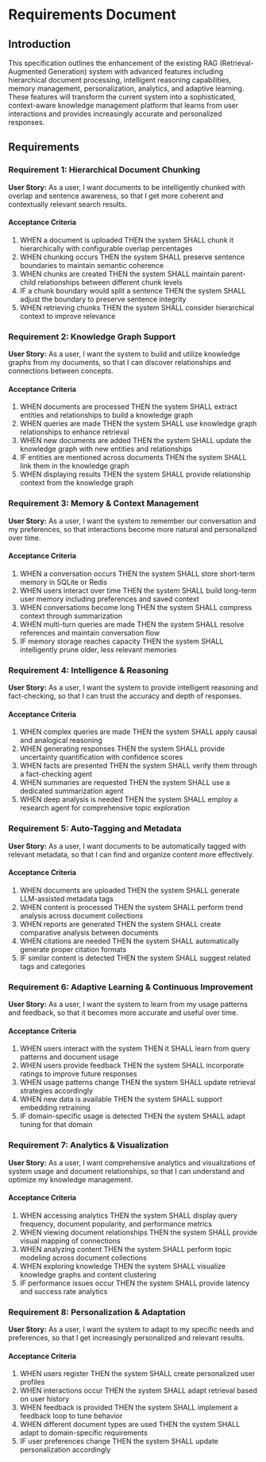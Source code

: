 # Requirements Document

## Introduction

This specification outlines the enhancement of the existing RAG (Retrieval-Augmented Generation) system with advanced features including hierarchical document processing, intelligent reasoning capabilities, memory management, personalization, analytics, and adaptive learning. These features will transform the current system into a sophisticated, context-aware knowledge management platform that learns from user interactions and provides increasingly accurate and personalized responses.

## Requirements

### Requirement 1: Hierarchical Document Chunking

**User Story:** As a user, I want documents to be intelligently chunked with overlap and sentence awareness, so that I get more coherent and contextually relevant search results.

#### Acceptance Criteria

1. WHEN a document is uploaded THEN the system SHALL chunk it hierarchically with configurable overlap percentages
2. WHEN chunking occurs THEN the system SHALL preserve sentence boundaries to maintain semantic coherence
3. WHEN chunks are created THEN the system SHALL maintain parent-child relationships between different chunk levels
4. IF a chunk boundary would split a sentence THEN the system SHALL adjust the boundary to preserve sentence integrity
5. WHEN retrieving chunks THEN the system SHALL consider hierarchical context to improve relevance

### Requirement 2: Knowledge Graph Support

**User Story:** As a user, I want the system to build and utilize knowledge graphs from my documents, so that I can discover relationships and connections between concepts.

#### Acceptance Criteria

1. WHEN documents are processed THEN the system SHALL extract entities and relationships to build a knowledge graph
2. WHEN queries are made THEN the system SHALL use knowledge graph relationships to enhance retrieval
3. WHEN new documents are added THEN the system SHALL update the knowledge graph with new entities and relationships
4. IF entities are mentioned across documents THEN the system SHALL link them in the knowledge graph
5. WHEN displaying results THEN the system SHALL provide relationship context from the knowledge graph

### Requirement 3: Memory & Context Management

**User Story:** As a user, I want the system to remember our conversation and my preferences, so that interactions become more natural and personalized over time.

#### Acceptance Criteria

1. WHEN a conversation occurs THEN the system SHALL store short-term memory in SQLite or Redis
2. WHEN users interact over time THEN the system SHALL build long-term user memory including preferences and saved context
3. WHEN conversations become long THEN the system SHALL compress context through summarization
4. WHEN multi-turn queries are made THEN the system SHALL resolve references and maintain conversation flow
5. IF memory storage reaches capacity THEN the system SHALL intelligently prune older, less relevant memories

### Requirement 4: Intelligence & Reasoning

**User Story:** As a user, I want the system to provide intelligent reasoning and fact-checking, so that I can trust the accuracy and depth of responses.

#### Acceptance Criteria

1. WHEN complex queries are made THEN the system SHALL apply causal and analogical reasoning
2. WHEN generating responses THEN the system SHALL provide uncertainty quantification with confidence scores
3. WHEN facts are presented THEN the system SHALL verify them through a fact-checking agent
4. WHEN summaries are requested THEN the system SHALL use a dedicated summarization agent
5. WHEN deep analysis is needed THEN the system SHALL employ a research agent for comprehensive topic exploration

### Requirement 5: Auto-Tagging and Metadata

**User Story:** As a user, I want documents to be automatically tagged with relevant metadata, so that I can find and organize content more effectively.

#### Acceptance Criteria

1. WHEN documents are uploaded THEN the system SHALL generate LLM-assisted metadata tags
2. WHEN content is processed THEN the system SHALL perform trend analysis across document collections
3. WHEN reports are generated THEN the system SHALL create comparative analysis between documents
4. WHEN citations are needed THEN the system SHALL automatically generate proper citation formats
5. IF similar content is detected THEN the system SHALL suggest related tags and categories

### Requirement 6: Adaptive Learning & Continuous Improvement

**User Story:** As a user, I want the system to learn from my usage patterns and feedback, so that it becomes more accurate and useful over time.

#### Acceptance Criteria

1. WHEN users interact with the system THEN it SHALL learn from query patterns and document usage
2. WHEN users provide feedback THEN the system SHALL incorporate ratings to improve future responses
3. WHEN usage patterns change THEN the system SHALL update retrieval strategies accordingly
4. WHEN new data is available THEN the system SHALL support embedding retraining
5. IF domain-specific usage is detected THEN the system SHALL adapt tuning for that domain

### Requirement 7: Analytics & Visualization

**User Story:** As a user, I want comprehensive analytics and visualizations of system usage and document relationships, so that I can understand and optimize my knowledge management.

#### Acceptance Criteria

1. WHEN accessing analytics THEN the system SHALL display query frequency, document popularity, and performance metrics
2. WHEN viewing document relationships THEN the system SHALL provide visual mapping of connections
3. WHEN analyzing content THEN the system SHALL perform topic modeling across document collections
4. WHEN exploring knowledge THEN the system SHALL visualize knowledge graphs and content clustering
5. IF performance issues occur THEN the system SHALL provide latency and success rate analytics

### Requirement 8: Personalization & Adaptation

**User Story:** As a user, I want the system to adapt to my specific needs and preferences, so that I get increasingly personalized and relevant results.

#### Acceptance Criteria

1. WHEN users register THEN the system SHALL create personalized user profiles
2. WHEN interactions occur THEN the system SHALL adapt retrieval based on user history
3. WHEN feedback is provided THEN the system SHALL implement a feedback loop to tune behavior
4. WHEN different document types are used THEN the system SHALL adapt to domain-specific requirements
5. IF user preferences change THEN the system SHALL update personalization accordingly
